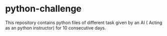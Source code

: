 # python-challenge
This repository contains python files of different task given by an AI ( Acting as an python instructor) for 10 consecutive days.
